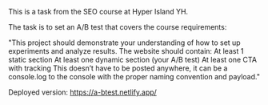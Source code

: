 This is a task from the SEO course at Hyper Island YH.

The task is to set an A/B test that covers the course requirements:

"This project should demonstrate your understanding of how to set up experiments and analyze results.
The website should contain: At least 1 static section At least one dynamic section (your A/B test) At least one CTA with tracking This doesn’t have to be posted anywhere, it can be a console.log to the console with the proper naming convention and payload."

Deployed version: https://a-btest.netlify.app/
